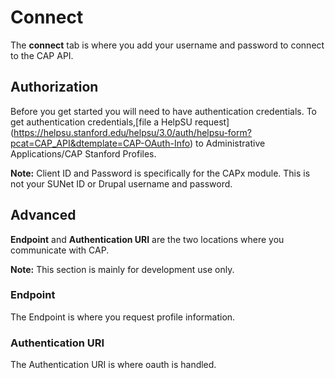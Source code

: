 # Connect

The **connect** tab is where you add your username and password to connect to the CAP API.

## Authorization

Before you get started you will need to have authentication credentials. To get authentication credentials,[file a HelpSU request] (https://helpsu.stanford.edu/helpsu/3.0/auth/helpsu-form?pcat=CAP_API&dtemplate=CAP-OAuth-Info) to Administrative Applications/CAP Stanford Profiles.

**Note:** Client ID and Password is specifically for the CAPx module. This is not your SUNet ID or Drupal username and password.

## Advanced

**Endpoint** and **Authentication URI** are the two locations where you communicate with CAP.

**Note:** This section is mainly for development use only.

### Endpoint

The Endpoint is where you request profile information.

### Authentication URI

The Authentication URI is where oauth is handled.
